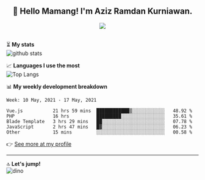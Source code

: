<h2 align="center">👋 Hello Mamang! I'm Aziz Ramdan Kurniawan.</h2>  
<p align="center">
  <img src="https://komarev.com/ghpvc/?username=azizramdan"> <br><br>
</p>
    
⏳ **My stats**  
![github stats](https://github-readme-stats.vercel.app/api?username=azizramdan&show_icons=true&count_private=true&title_color=000&hide_border=true&hide_title=true)  

📈 **Languages I use the most**  
![Top Langs](https://github-readme-stats.vercel.app/api/top-langs/?username=azizramdan&layout=compact&langs_count=6&hide=tsql&hide_border=true&hide_title=true&exclude_repo=Futsal-Go,Futsal-Go-Admin,Sistem-Informasi-Sensus-Harian-Rawat-Inap)  

📊 **My weekly development breakdown**
<!--START_SECTION:waka-->
```text
Week: 10 May, 2021 - 17 May, 2021

Vue.js           21 hrs 59 mins  ████████████▒░░░░░░░░░░░░   48.92 % 
PHP              16 hrs          █████████░░░░░░░░░░░░░░░░   35.61 % 
Blade Template   3 hrs 29 mins   ██░░░░░░░░░░░░░░░░░░░░░░░   07.78 % 
JavaScript       2 hrs 47 mins   █▓░░░░░░░░░░░░░░░░░░░░░░░   06.23 % 
Other            15 mins         ░░░░░░░░░░░░░░░░░░░░░░░░░   00.58 % 
```
<!--END_SECTION:waka-->
👉 [See more at my profile](https://wakatime.com/@azizramdan)
***
🔝 **Let's jump!**  
![dino](https://raw.githubusercontent.com/azizramdan/azizramdan/master/dino.gif)  
